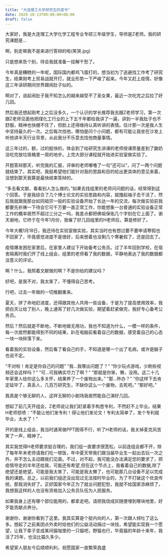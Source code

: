 ```yaml
---
title: "大连理工大学研究生的遗书"
date: 2020-10-13T00:00:00+08:00
draft: false
---
```


大家好，我是大连理工大学化学工程专业专硕三年级学生，导师是Z老师。我的研究课题是…

啊，别走嘛我不是来进行答辩的啦(笑哭.jpg)

只是想来告个别，待会我就准备一挂解千愁了。

今年真是糟糕的一年呢，国际国内都鸡飞蛋打的，想当初为了逃避找工作考了研究生，结果刚考上贸易战就开打，就业形势一下严峻了起来。今年又赶上疫情，好像这三年读研期间世界跟闹肚子似的。

啊对了，说起闹肚子我不知怎么的越来越受不了圣女果，最近一次吃完之后拉了好几回。

然后我还想起刚考上之后没多久，一个认识的学长推荐我去跟Z老师学习，第一次跟Z老师见面他把煤化工行业的上下五千年都给我讲了一遍，讲到一半我肚子也不舒服，精神也快绷不住了，但脸上还得维持认真听讲的表情。估计那一次是我人生中坚持最久的一次。之后每次找他，哪怕是问个小问题，都有可能让我坐在沙发上听他讲半天行业背景，从此我分不乐意去找他商量事情。

这三年过的，额，过的挺快的，体会到了给研究生讲课的老师授课质量差到了酸奶没吃完放垃圾桶里一周的地步。上完大部分课程就开始进实验室做实验了。

开题答辩那天，听完我的汇报，评审的老师嘟噜了一句“还可以”，问了一两个问题就结束了。其实吧，我挺希望他们能针对我的思路和目的给出更具体的意见来着，没想到那天我算是最快结束答辩的。

“多去看文献，看看别人怎么做的。”如果去找组里的老师问问题的话，经常得到这个回答。于是我综合了几个博士论文的实验思路和内容，就撸起袖子去干活了，然后我就跟我那台如同祖宗一般的实验设备开始了长达一年的交流，每次做实验前我都要先祈祷一下待会它可千万要一直正常工作，你能想象一台普通的实验设备正常工作的概率居然不超过三分之一吗，我差点都把佛祖保佑几个字刻在它上面了。谢天谢地，它终于在今年1月份，我催了好几回组里的H老师后，算是修好了。

今年大概1月18日，我还待在实验室做实验，其实当时也有想过要不要申请寒假也不回家了，毕竟感觉进度不是很好，后来想着也没剩几个寒暑假了，还是回去了。

疫情爆发困在家里后，在家里人建议下开始备考公务员。过了半年回到学校，在宿舍隔离时我们开了线上组会，组里的老师看了我的数据，平静地表达了我的数据都没意义的评论。

啊？什么，我照着文献做的啊？不是你给的建议吗？

好吧，是我不对，我太笨了，不懂得自己思考。

行吧，过去一年做的一切推翻重来。

夏天，拼了命地赶进度，还得跟其他人共用一些设备，于是为了提高使用效率，我把白天让给了别人，晚上通宵了好几次做实验，期望着赶紧做完，我好专心备考公务员。

然后？然后就是不断地，不断地做无用功，我也不知道为什么，一模一样的条件，每一次居然都能得到不同的结果，趴在电脑前看着自己的数据，感受着自己的心态一块一块碎落下来。

看着我的实验设备，然后看了看自己的手，不知道是哪一个出了毛病，或许是脑子也说不定。

“不对啦！肯定是你自己的问题”
“我…我哪出问题了？“
“你少玩点游戏，少刷些视频还会这样吗？”
“可…可我确实尽力了啊？“
“那就是你笨，懒，没用。这二十几年家里人给你这么多关怀，结果养了一个废物出来。”
“那…昨办？”
“你这样下去肯定延毕了，真丢人，几百万研究生，不缺你这么一个废物，去死吧。”
“那好吧。”

我真是个够无聊的人，这样无聊的小剧场我居然能自己演好几回。

想起了前几天开组会，Z老师说让我们赶紧着手构思专利，不然赶不上毕业。结果H老师怒喷：“不能让他们发专利！得让他们发论文！专利太简单了，发个专利就毕业，太水了！”

开的是线上组会，我当时通宵做PPT困得不行，听了H老师的话，我关掉麦克风苦笑了一声，精神了。

其实我觉得H老师要求挺合理的，我们组一直要求很宽松，以前连组会都不开，除了每年年末老师请我们吃一顿饭，年中夏天带我们跟当届毕业生一起出去玩一次之外，并不怎么主动跟我们见面。不过，对不起，我可能没办法满足您的要求了，把疫情夺走的半年还给我，可能还有希望,但在这个节点上，我看着自己的数据,除了绝望还是绝望。可能是我太笨了，可能是我太懒了，也可能那几台设备不足以完成我的课题。总之，以前我们组还没出现过无法按时毕业的，为了不打破这个优良传统，那我消失好了。正好国家今年正为了就业问题犯愁，我就不给国家添麻烦了，我想我这样的人也没有资格加入公务员队伍为人民服务。

如果我身上还有哪个部位能用的，都拿走吧。请把我烧成灰随便埋到哪块地里，好歹能贡献点养分。

谢谢你，谢谢你看到了这里。我其实算是个挺内向的人，第一次跟人倾吐了这么多。想起了之前美团点外卖时给他们的公益活动捐过一块钱，希望能实现我一个愿望，让我下辈子变成某间猫咖里的一只猫吧，野猫也行，毕竟猫的年龄十来年，我活了25年，也没比猫久多少。

希望家人朋友今后顺顺利利，祝愿国家一直繁荣昌盛